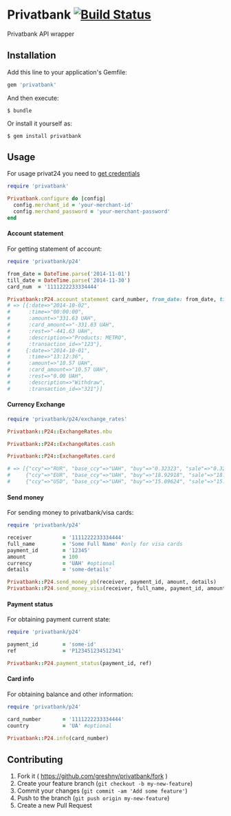 # Privatbank [![Build Status](https://travis-ci.org/greshny/privatbank.svg?branch=master)](https://travis-ci.org/greshny/privatbank)

Privatbank API wrapper

## Installation

Add this line to your application's Gemfile:

```ruby
gem 'privatbank'
```

And then execute:

    $ bundle

Or install it yourself as:

    $ gem install privatbank

## Usage

For usage privat24 you need to [get credentials](https://api.privatbank.ua/manual_reg_fiz.pptx)

```ruby
require 'privatbank'

Privatbank.configure do |config|
  config.merchant_id = 'your-merchant-id'
  config.merchand_password = 'your-merchant-password'
end
```

#### Account statement

For getting statement of account:

```ruby
require 'privatbank/p24'

from_date = DateTime.parse('2014-11-01')
till_date = DateTime.parse('2014-11-30')
card_num  = '1111222233334444'

Privatbank::P24.account_statement card_number, from_date: from_date, till_date: till_date
# => [{:date=>"2014-10-02",
#      :time=>"00:00:00",
#      :amount=>"331.63 UAH",
#      :card_amount=>"-331.63 UAH",
#      :rest=>"-441.63 UAH",
#      :description=>"Products: METRO",
#      :transaction_id=>"123"},
#     {:date=>"2014-10-01",
#      :time=>"13:12:36",
#      :amount=>"10.57 UAH",
#      :card_amount=>"10.57 UAH",
#      :rest=>"0.00 UAH",
#      :description=>"Withdraw",
#      :transaction_id=>"321"}]
```

#### Currency Exchange

```ruby
require 'privatbank/p24/exchange_rates'

Privatbank::P24::ExchangeRates.nbu

Privatbank::P24::ExchangeRates.cash

Privatbank::P24::ExchangeRates.card

# => [{"ccy"=>"RUR", "base_ccy"=>"UAH", "buy"=>"0.32323", "sale"=>"0.32323"},
#     {"ccy"=>"EUR", "base_ccy"=>"UAH", "buy"=>"18.92918", "sale"=>"18.92918"},
#     {"ccy"=>"USD", "base_ccy"=>"UAH", "buy"=>"15.09624", "sale"=>"15.09624"}]
```

#### Send money

For sending money to privatbank/visa cards:

```ruby
require 'privatbank/p24'

receiver          = '1111222233334444'
full_name         = 'Some Full Name' #only for visa cards
payment_id        = '12345'
amount            = 100
currency 		  = 'UAH' #optional
details           = 'some-details'

Privatbank::P24.send_money_pb(receiver, payment_id, amount, details)
Privatbank::P24.send_money_visa(receiver, full_name, payment_id, amount, details)
```

#### Payment status

For obtaining payment current state:

```ruby
require 'privatbank/p24'

payment_id        = 'some-id'
ref               = 'P123451234512341'

Privatbank::P24.payment_status(payment_id, ref)
```

#### Card info

For obtaining balance and other information:

```ruby
require 'privatbank/p24'

card_number       = '1111222233334444'
country			  = 'UA' #optional

Privatbank::P24.info(card_number)
```

## Contributing

1. Fork it ( https://github.com/greshny/privatbank/fork )
2. Create your feature branch (`git checkout -b my-new-feature`)
3. Commit your changes (`git commit -am 'Add some feature'`)
4. Push to the branch (`git push origin my-new-feature`)
5. Create a new Pull Request
